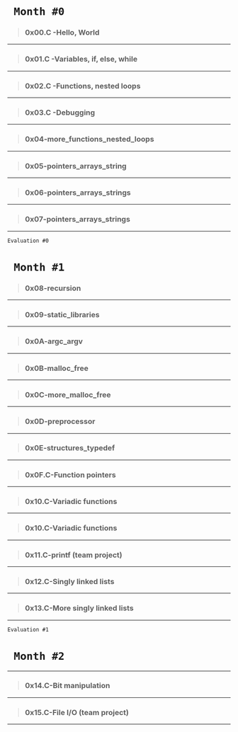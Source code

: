 # ` Month #0`
> ### 0x00.C -Hello, World
********************************************
> ### 0x01.C -Variables, if, else, while
********************************************
> ### 0x02.C -Functions, nested loops
********************************************
> ### 0x03.C -Debugging
********************************************
> ### 0x04-more_functions_nested_loops
********************************************
> ### 0x05-pointers_arrays_string
********************************************
> ### 0x06-pointers_arrays_strings
********************************************
> ### 0x07-pointers_arrays_strings
********************************************
``Evaluation #0``
# ` Month #1`
> ### 0x08-recursion
********************************************
> ### 0x09-static_libraries
********************************************
> ### 0x0A-argc_argv
********************************************
> ### 0x0B-malloc_free 
********************************************
> ### 0x0C-more_malloc_free
********************************************
> ### 0x0D-preprocessor
********************************************
> ### 0x0E-structures_typedef
********************************************
> ### 0x0F.C-Function pointers
********************************************
> ### 0x10.C-Variadic functions
********************************************
> ### 0x10.C-Variadic functions
********************************************
> ### 0x11.C-printf (team project)
********************************************
> ### 0x12.C-Singly linked lists
********************************************
> ### 0x13.C-More singly linked lists
********************************************
``Evaluation #1``
# ` Month #2`
********************************************
> ### 0x14.C-Bit manipulation
********************************************
> ### 0x15.C-File I/O (team project)
********************************************
